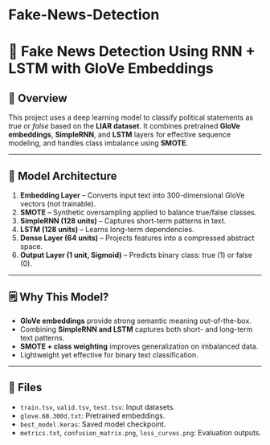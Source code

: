 # Fake-News-Detection
# 📰 Fake News Detection Using RNN + LSTM with GloVe Embeddings

## 📌 Overview
This project uses a deep learning model to classify political statements as *true* or *false* based on the **LIAR dataset**. It combines pretrained **GloVe embeddings**, **SimpleRNN**, and **LSTM** layers for effective sequence modeling, and handles class imbalance using **SMOTE**.

---

## 🧠 Model Architecture
1. **Embedding Layer** – Converts input text into 300-dimensional GloVe vectors (not trainable).
2. **SMOTE** – Synthetic oversampling applied to balance true/false classes.
3. **SimpleRNN (128 units)** – Captures short-term patterns in text.
4. **LSTM (128 units)** – Learns long-term dependencies.
5. **Dense Layer (64 units)** – Projects features into a compressed abstract space.
6. **Output Layer (1 unit, Sigmoid)** – Predicts binary class: true (1) or false (0).

---

## 🗒️ Why This Model?
- **GloVe embeddings** provide strong semantic meaning out-of-the-box.
- Combining **SimpleRNN and LSTM** captures both short- and long-term text patterns.
- **SMOTE + class weighting** improves generalization on imbalanced data.
- Lightweight yet effective for binary text classification.

---

## 📂 Files
- `train.tsv`, `valid.tsv`, `test.tsv`: Input datasets.
- `glove.6B.300d.txt`: Pretrained embeddings.
- `best_model.keras`: Saved model checkpoint.
- `metrics.txt`, `confusion_matrix.png`, `loss_curves.png`: Evaluation outputs.

